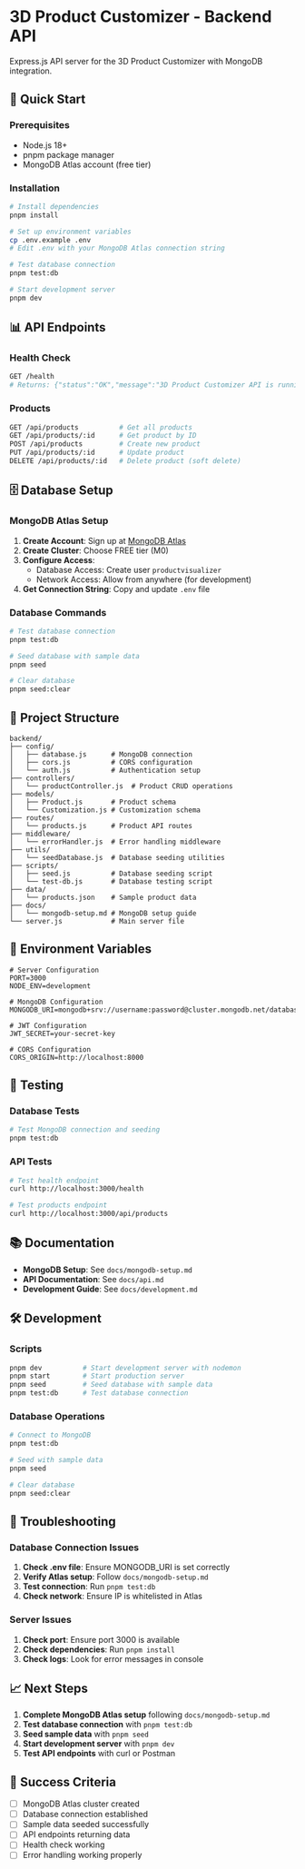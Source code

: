 # 3D Product Customizer - Backend API

Express.js API server for the 3D Product Customizer with MongoDB integration.

## 🚀 Quick Start

### Prerequisites
- Node.js 18+ 
- pnpm package manager
- MongoDB Atlas account (free tier)

### Installation
```bash
# Install dependencies
pnpm install

# Set up environment variables
cp .env.example .env
# Edit .env with your MongoDB Atlas connection string

# Test database connection
pnpm test:db

# Start development server
pnpm dev
```

## 📊 API Endpoints

### Health Check
```bash
GET /health
# Returns: {"status":"OK","message":"3D Product Customizer API is running"}
```

### Products
```bash
GET /api/products          # Get all products
GET /api/products/:id      # Get product by ID
POST /api/products         # Create new product
PUT /api/products/:id      # Update product
DELETE /api/products/:id   # Delete product (soft delete)
```

## 🗄️ Database Setup

### MongoDB Atlas Setup
1. **Create Account**: Sign up at [MongoDB Atlas](https://www.mongodb.com/atlas)
2. **Create Cluster**: Choose FREE tier (M0)
3. **Configure Access**: 
   - Database Access: Create user `productvisualizer`
   - Network Access: Allow from anywhere (for development)
4. **Get Connection String**: Copy and update `.env` file

### Database Commands
```bash
# Test database connection
pnpm test:db

# Seed database with sample data
pnpm seed

# Clear database
pnpm seed:clear
```

## 📁 Project Structure

```
backend/
├── config/
│   ├── database.js      # MongoDB connection
│   ├── cors.js          # CORS configuration
│   └── auth.js          # Authentication setup
├── controllers/
│   └── productController.js  # Product CRUD operations
├── models/
│   ├── Product.js       # Product schema
│   └── Customization.js # Customization schema
├── routes/
│   └── products.js      # Product API routes
├── middleware/
│   └── errorHandler.js  # Error handling middleware
├── utils/
│   └── seedDatabase.js  # Database seeding utilities
├── scripts/
│   ├── seed.js          # Database seeding script
│   └── test-db.js       # Database testing script
├── data/
│   └── products.json    # Sample product data
├── docs/
│   └── mongodb-setup.md # MongoDB setup guide
└── server.js            # Main server file
```

## 🔧 Environment Variables

```env
# Server Configuration
PORT=3000
NODE_ENV=development

# MongoDB Configuration
MONGODB_URI=mongodb+srv://username:password@cluster.mongodb.net/database

# JWT Configuration
JWT_SECRET=your-secret-key

# CORS Configuration
CORS_ORIGIN=http://localhost:8000
```

## 🧪 Testing

### Database Tests
```bash
# Test MongoDB connection and seeding
pnpm test:db
```

### API Tests
```bash
# Test health endpoint
curl http://localhost:3000/health

# Test products endpoint
curl http://localhost:3000/api/products
```

## 📚 Documentation

- **MongoDB Setup**: See `docs/mongodb-setup.md`
- **API Documentation**: See `docs/api.md`
- **Development Guide**: See `docs/development.md`

## 🛠️ Development

### Scripts
```bash
pnpm dev          # Start development server with nodemon
pnpm start        # Start production server
pnpm seed         # Seed database with sample data
pnpm test:db      # Test database connection
```

### Database Operations
```bash
# Connect to MongoDB
pnpm test:db

# Seed with sample data
pnpm seed

# Clear database
pnpm seed:clear
```

## 🚨 Troubleshooting

### Database Connection Issues
1. **Check .env file**: Ensure MONGODB_URI is set correctly
2. **Verify Atlas setup**: Follow `docs/mongodb-setup.md`
3. **Test connection**: Run `pnpm test:db`
4. **Check network**: Ensure IP is whitelisted in Atlas

### Server Issues
1. **Check port**: Ensure port 3000 is available
2. **Check dependencies**: Run `pnpm install`
3. **Check logs**: Look for error messages in console

## 📈 Next Steps

1. **Complete MongoDB Atlas setup** following `docs/mongodb-setup.md`
2. **Test database connection** with `pnpm test:db`
3. **Seed sample data** with `pnpm seed`
4. **Start development server** with `pnpm dev`
5. **Test API endpoints** with curl or Postman

## 🎯 Success Criteria

- [ ] MongoDB Atlas cluster created
- [ ] Database connection established
- [ ] Sample data seeded successfully
- [ ] API endpoints returning data
- [ ] Health check working
- [ ] Error handling working properly 